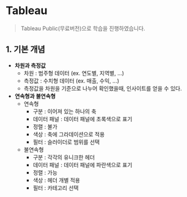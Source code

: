 Tableau
===

> Tableau Public(무료버전)으로 학습을 진행하였습니다.

## 1. 기본 개념
- **차원과 측정값**      
  - 차원 : 범주형 데이터 (ex. 연도별, 지역별, ...)   
  - 측정값 : 수치형 데이터 (ex. 매출, 수익, ...)    
  - 측정값을 차원을 기준으로 나누어 확인했을때, 인사이트를 얻을 수 있다.
- **연속형과 불연속형**      
  - 연속형 
    - 구분 : 이어져 있는 하나의 축   
    - 데이터 패널 : 데이터 패널에 초록색으로 표기    
    - 정렬 : 불가   
    - 색상 : 축에 그라데이션으로 적용    
    - 필터 : 슬러이더로 범위를 선택   
  - 불연속형
    - 구분 : 각각의 유니크한 헤더   
    - 데이터 패널 : 데이터 패널에 파란색으로 표기   
    - 정렬 : 가능   
    - 색상 : 헤더 개별 적용    
    - 필터 : 카테고리 선택  
